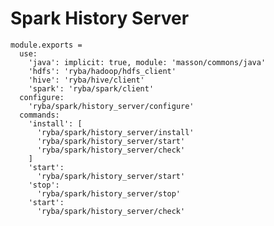 # Spark History Server

    module.exports =
      use:
        'java': implicit: true, module: 'masson/commons/java'
        'hdfs': 'ryba/hadoop/hdfs_client'
        'hive': 'ryba/hive/client'
        'spark': 'ryba/spark/client'
      configure:
        'ryba/spark/history_server/configure'
      commands:
        'install': [
          'ryba/spark/history_server/install'
          'ryba/spark/history_server/start'
          'ryba/spark/history_server/check'
        ]
        'start':
          'ryba/spark/history_server/start'
        'stop':
          'ryba/spark/history_server/stop'
        'start':
          'ryba/spark/history_server/check'
